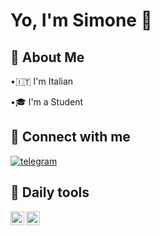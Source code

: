 # Yo, I'm Simone 👋

## 🍁 About Me
•🇮🇹 I'm Italian

•🎓 I'm a Student


## 🔗 Connect with me


[![telegram](https://img.shields.io/badge/Telegram-2CA5E0?style=flat-squeare&logo=telegram&logoColor=white)](https://t.me/simone_cas/)


## 🧰 Daily tools
<img align="left" alt="codeSTACKr | Arch" width="22px" src="https://wiki.installgentoo.com/images/f/f9/Arch-linux-logo.png"/>   <img align="left" alt="codeSTACKr | Zed" width="22px" alt="image" src="https://github.com/user-attachments/assets/a202ff64-8c9b-4cc9-8e8a-6cc62bd65c40" />
